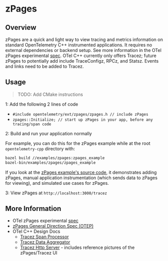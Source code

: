 # zPages

## Overview

zPages are a quick and light way to view tracing and metrics information on standard OpenTelemetry C++ instrumented applications. It requires no external dependencies or backend setup. See more information in the OTel zPages experimental [spec](https://github.com/open-telemetry/opentelemetry-specification/blob/5b86d4b6c42e6d1e47d9155ac1e2e27f0f0b7769/experimental/trace/zpages.md). OTel C++ currently only offers Tracez; future zPages to potentially add include TraceConfigz, RPCz, and Statsz. Events and links need to be added to Tracez.

## Usage

> TODO: Add CMake instructions

1: Add the following 2 lines of code

* `#include opentelemetry/ext/zpages/zpages.h // include zPages`
* `zpages::Initialize; // start up zPages in your app, before any tracing/span code`

2: Build and run your application normally

For example, you can do this for the zPages example while at the root `opentelemetry-cpp` directory with:

```sh
bazel build //examples/zpages:zpages_example
bazel-bin/examples/zpages/zpages_example
```

If you look at the [zPages example's source code](https://github.com/open-telemetry/opentelemetry-cpp/blob/main/examples/zpages/zpages_example.cc), it demonstrates adding zPages, manual application instrumentation (which sends data to zPages for viewing), and simulated use cases for zPages.

3: View zPages at `http://localhost:3000/tracez`

## More Information

* OTel zPages experimental [spec](https://github.com/open-telemetry/opentelemetry-specification/blob/5b86d4b6c42e6d1e47d9155ac1e2e27f0f0b7769/experimental/trace/zpages.md)
* [zPages General Direction Spec (OTEP)](https://github.com/open-telemetry/oteps/blob/main/text/0110-z-pages.md)
* OTel C++ Design Docs
  * [Tracez Span Processor](https://docs.google.com/document/d/1kO4iZARYyr-EGBlY2VNM3ELU3iw6ZrC58Omup_YT-fU/edit#)
  * [Tracez Data Aggregator](https://docs.google.com/document/d/1ziKFgvhXFfRXZjOlAHQRR-TzcNcTXzg1p2I9oPCEIoU/edit?ts=5ef0d177#heading=h.5irk4csrpu0y)
  * [Tracez Http Server](https://docs.google.com/document/d/1U1V8QZ5LtGl4Mich-aJ6KZGLHrMIE8pWyspmzvnIefI/edit#) - includes reference pictures of the zPages/Tracez UI
